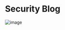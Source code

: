 # Security Blog
![image](https://github.com/undocumented-coder/blog/assets/118807793/3df00482-7422-461f-a60e-efc3ce0766f2)
